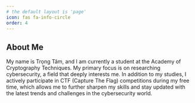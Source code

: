 ```yaml
---
# the default layout is 'page'
icon: fas fa-info-circle
order: 4
---
```


## About Me
My name is Trọng Tâm, and I am currently a student at the Academy of Cryptography Techniques. My primary focus is on researching cybersecurity, a field that deeply interests me. In addition to my studies, I actively participate in CTF (Capture The Flag) competitions during my free time, which allows me to further sharpen my skills and stay updated with the latest trends and challenges in the cybersecurity world.
